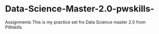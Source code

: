 # Data-Science-Master-2.0-pwskills-
Assignments
This is my practice set fro Data Science master 2.0 from PWskills
